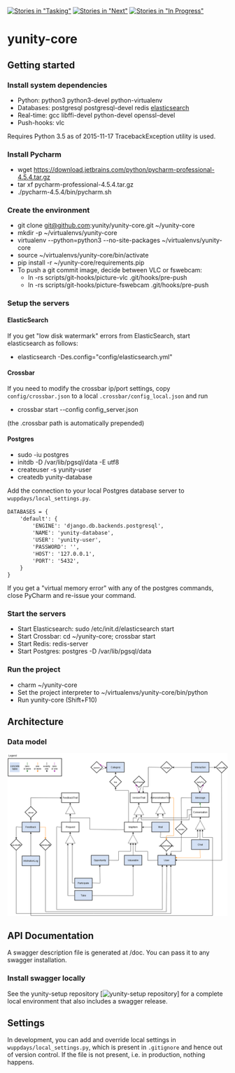 [![Stories in "Tasking"](https://badge.waffle.io/yunity/yunity.svg?label=%5Bkanban%5D%20tasking&title=Tasking)](https://waffle.io/yunity/yunity)
[![Stories in "Next"](https://badge.waffle.io/yunity/yunity.svg?label=%5Bkanban%5D%20next&title=Next)](https://waffle.io/yunity/yunity)
[![Stories in "In Progress"](https://badge.waffle.io/yunity/yunity.svg?label=%5Bkanban%5D%20in-progress&title=In%20Progress)](https://waffle.io/yunity/yunity)

# yunity-core

## Getting started

### Install system dependencies
- Python: python3 python3-devel python-virtualenv
- Databases: postgresql postgresql-devel redis [elasticsearch](https://www.elastic.co/guide/en/elasticsearch/reference/1.4/setup-repositories.html)
- Real-time: gcc libffi-devel python-devel openssl-devel
- Push-hooks: vlc

Requires Python 3.5 as of 2015-11-17 TracebackException utility is used.

### Install Pycharm
- wget https://download.jetbrains.com/python/pycharm-professional-4.5.4.tar.gz
- tar xf pycharm-professional-4.5.4.tar.gz
- ./pycharm-4.5.4/bin/pycharm.sh

### Create the environment
- git clone git@github.com:yunity/yunity-core.git ~/yunity-core
- mkdir -p ~/virtualenvs/yunity-core
- virtualenv --python=python3 --no-site-packages ~/virtualenvs/yunity-core
- source ~/virtualenvs/yunity-core/bin/activate
- pip install -r ~/yunity-core/requirements.pip
- To push a git commit image, decide between VLC or fswebcam:
  - ln -rs scripts/git-hooks/picture-vlc .git/hooks/pre-push
  - ln -rs scripts/git-hooks/picture-fswebcam .git/hooks/pre-push

### Setup the servers

#### ElasticSearch
If you get "low disk watermark" errors from ElasticSearch, start elasticsearch as follows:

- elasticsearch -Des.config="config/elasticsearch.yml"

#### Crossbar
If you need to modify the crossbar ip/port settings, copy `config/crossbar.json` to a local `.crossbar/config_local.json` and run

- crossbar start --config config_server.json

(the .crossbar path is automatically prepended)

#### Postgres
- sudo -iu postgres
- initdb -D /var/lib/pgsql/data -E utf8
- createuser -s yunity-user
- createdb yunity-database

Add the connection to your local Postgres database server to `wuppdays/local_settings.py`.

```
DATABASES = {
    'default': {
        'ENGINE': 'django.db.backends.postgresql',
        'NAME': 'yunity-database',
        'USER': 'yunity-user',
        'PASSWORD': '',
        'HOST': '127.0.0.1',
        'PORT': '5432',
    }
}
```

If you get a "virtual memory error" with any of the postgres commands, close PyCharm and re-issue your command.


### Start the servers
- Start Elasticsearch: sudo /etc/init.d/elasticsearch start
- Start Crossbar: cd ~/yunity-core; crossbar start
- Start Redis: redis-server
- Start Postgres: postgres -D /var/lib/pgsql/data

### Run the project
- charm ~/yunity-core
- Set the project interpreter to ~/virtualenvs/yunity-core/bin/python
- Run yunity-core (Shift+F10)

## Architecture

### Data model

[![ER diagram](yunity/doc/yunity-schema.png)](yunity/doc/yunity-schema.xml)

## API Documentation

A swagger description file is generated at /doc. You can pass it to any swagger installation.

### Install swagger locally

See the yunity-setup repository [![yunity-setup repository](https://https://github.com/yunity/yunity-setup)] for a complete local environment that also includes a swagger release.

## Settings

In development, you can add and override local settings in
`wuppdays/local_settings.py`, which is present in `.gitignore` and hence out of
version control. If the file is not present, i.e. in production, nothing
happens.
